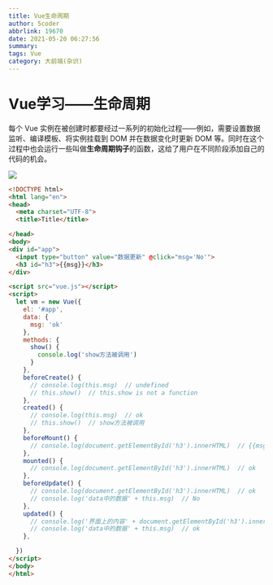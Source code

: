 ```yaml
---
title: Vue生命周期
author: 5coder
abbrlink: 19670
date: 2021-05-20 06:27:56
summary:
tags: Vue
category: 大前端(杂识)
---
```


# Vue学习——生命周期

每个 Vue 实例在被创建时都要经过一系列的初始化过程——例如，需要设置数据监听、编译模板、将实例挂载到 DOM 并在数据变化时更新 DOM 等。同时在这个过程中也会运行一些叫做**生命周期钩子**的函数，这给了用户在不同阶段添加自己的代码的机会。

![](http://5coder.cn/img/ufJwjZr6YklT4F7.png)


```html
<!DOCTYPE html>
<html lang="en">
<head>
  <meta charset="UTF-8">
  <title>Title</title>

</head>
<body>
<div id="app">
  <input type="button" value="数据更新" @click="msg='No'">
  <h3 id="h3">{{msg}}</h3>
</div>

<script src="vue.js"></script>
<script>
  let vm = new Vue({
    el: '#app',
    data: {
      msg: 'ok'
    },
    methods: {
      show() {
        console.log('show方法被调用')
      }
    },
    beforeCreate() {
      // console.log(this.msg)  // undefined
      // this.show()  // this.show is not a function
    },
    created() {
      // console.log(this.msg)  // ok
      // this.show()  // show方法被调用
    },
    beforeMount() {
      // console.log(document.getElementById('h3').innerHTML)  // {{msg}}
    },
    mounted() {
      // console.log(document.getElementById('h3').innerHTML)  // ok
    },
    beforeUpdate() {
      // console.log(document.getElementById('h3').innerHTML)  // ok
      // console.log('data中的数据' + this.msg)  // No
    },
    updated() {
      // console.log('界面上的内容' + document.getElementById('h3').innerHTML)  // ok
      // console.log('data中的数据' + this.msg)  // ok
    },

  })
</script>
</body>
</html>
```

